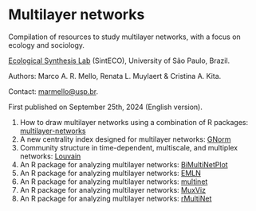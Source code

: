# Multilayer networks

Compilation of resources to study multilayer networks, with a focus on ecology and sociology.

[Ecological Synthesis Lab](https://marcomellolab.wordpress.com) (SintECO), University of São Paulo, Brazil.

Authors: Marco A. R. Mello, Renata L. Muylaert & Cristina A. Kita.

Contact: [marmello\@usp.br](mailto:marmello@usp.br).

First published on September 25th, 2024 (English version).

1. How to draw multilayer networks using a combination of R packages: [multilayer-networks](https://github.com/marmello77/multilayer-networks)
2. A new centrality index designed for multilayer networks: [GNorm](https://doi.org/10.1111/2041-210X.14257)
3. Community structure in time-dependent, multiscale, and multiplex networks: [Louvain](https://doi.org/10.1126/science.1184819)
4. An R package for analyzing multilayer networks: [BiMultiNetPlot](https://doi.org/10.1101/2024.09.20.613870) 
5. An R package for analyzing multilayer networks: [EMLN](https://doi.org/10.1111/2041-210X.14225)
6. An R package for analyzing multilayer networks: [multinet](https://doi.org/10.18637/jss.v098.i08)
7. An R package for analyzing multilayer networks: [MuxViz](https://manlius.github.io/muxViz/)
8. An R package for analyzing multilayer networks: [rMultiNet](https://doi.org/10.48550/arXiv.2302.04437)

